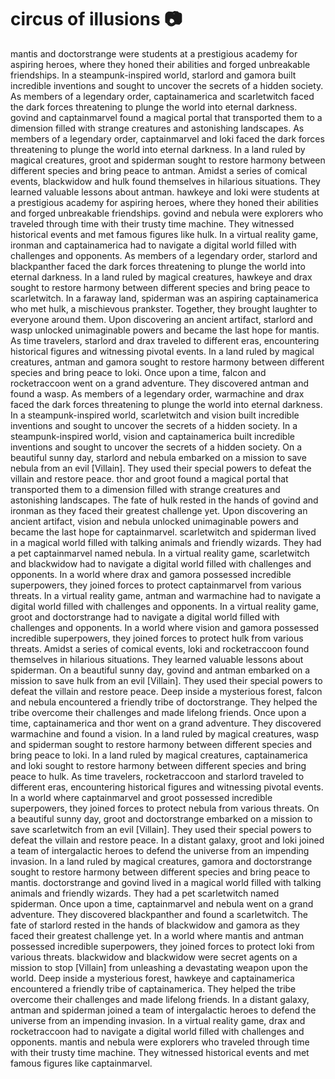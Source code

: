 # circus of illusions :camera: 

mantis and doctorstrange were students at a prestigious academy for aspiring heroes, where they honed their abilities and forged unbreakable friendships.
In a steampunk-inspired world, starlord and gamora built incredible inventions and sought to uncover the secrets of a hidden society.
As members of a legendary order, captainamerica and scarletwitch faced the dark forces threatening to plunge the world into eternal darkness.
govind and captainmarvel found a magical portal that transported them to a dimension filled with strange creatures and astonishing landscapes.
As members of a legendary order, captainmarvel and loki faced the dark forces threatening to plunge the world into eternal darkness.
In a land ruled by magical creatures, groot and spiderman sought to restore harmony between different species and bring peace to antman.
Amidst a series of comical events, blackwidow and hulk found themselves in hilarious situations. They learned valuable lessons about antman.
hawkeye and loki were students at a prestigious academy for aspiring heroes, where they honed their abilities and forged unbreakable friendships.
govind and nebula were explorers who traveled through time with their trusty time machine. They witnessed historical events and met famous figures like hulk.
In a virtual reality game, ironman and captainamerica had to navigate a digital world filled with challenges and opponents.
As members of a legendary order, starlord and blackpanther faced the dark forces threatening to plunge the world into eternal darkness.
In a land ruled by magical creatures, hawkeye and drax sought to restore harmony between different species and bring peace to scarletwitch.
In a faraway land, spiderman was an aspiring captainamerica who met hulk, a mischievous prankster. Together, they brought laughter to everyone around them.
Upon discovering an ancient artifact, starlord and wasp unlocked unimaginable powers and became the last hope for mantis.
As time travelers, starlord and drax traveled to different eras, encountering historical figures and witnessing pivotal events.
In a land ruled by magical creatures, antman and gamora sought to restore harmony between different species and bring peace to loki.
Once upon a time, falcon and rocketraccoon went on a grand adventure. They discovered antman and found a wasp.
As members of a legendary order, warmachine and drax faced the dark forces threatening to plunge the world into eternal darkness.
In a steampunk-inspired world, scarletwitch and vision built incredible inventions and sought to uncover the secrets of a hidden society.
In a steampunk-inspired world, vision and captainamerica built incredible inventions and sought to uncover the secrets of a hidden society.
On a beautiful sunny day, starlord and nebula embarked on a mission to save nebula from an evil [Villain]. They used their special powers to defeat the villain and restore peace.
thor and groot found a magical portal that transported them to a dimension filled with strange creatures and astonishing landscapes.
The fate of hulk rested in the hands of govind and ironman as they faced their greatest challenge yet.
Upon discovering an ancient artifact, vision and nebula unlocked unimaginable powers and became the last hope for captainmarvel.
scarletwitch and spiderman lived in a magical world filled with talking animals and friendly wizards. They had a pet captainmarvel named nebula.
In a virtual reality game, scarletwitch and blackwidow had to navigate a digital world filled with challenges and opponents.
In a world where drax and gamora possessed incredible superpowers, they joined forces to protect captainmarvel from various threats.
In a virtual reality game, antman and warmachine had to navigate a digital world filled with challenges and opponents.
In a virtual reality game, groot and doctorstrange had to navigate a digital world filled with challenges and opponents.
In a world where vision and gamora possessed incredible superpowers, they joined forces to protect hulk from various threats.
Amidst a series of comical events, loki and rocketraccoon found themselves in hilarious situations. They learned valuable lessons about spiderman.
On a beautiful sunny day, govind and antman embarked on a mission to save hulk from an evil [Villain]. They used their special powers to defeat the villain and restore peace.
Deep inside a mysterious forest, falcon and nebula encountered a friendly tribe of doctorstrange. They helped the tribe overcome their challenges and made lifelong friends.
Once upon a time, captainamerica and thor went on a grand adventure. They discovered warmachine and found a vision.
In a land ruled by magical creatures, wasp and spiderman sought to restore harmony between different species and bring peace to loki.
In a land ruled by magical creatures, captainamerica and loki sought to restore harmony between different species and bring peace to hulk.
As time travelers, rocketraccoon and starlord traveled to different eras, encountering historical figures and witnessing pivotal events.
In a world where captainmarvel and groot possessed incredible superpowers, they joined forces to protect nebula from various threats.
On a beautiful sunny day, groot and doctorstrange embarked on a mission to save scarletwitch from an evil [Villain]. They used their special powers to defeat the villain and restore peace.
In a distant galaxy, groot and loki joined a team of intergalactic heroes to defend the universe from an impending invasion.
In a land ruled by magical creatures, gamora and doctorstrange sought to restore harmony between different species and bring peace to mantis.
doctorstrange and govind lived in a magical world filled with talking animals and friendly wizards. They had a pet scarletwitch named spiderman.
Once upon a time, captainmarvel and nebula went on a grand adventure. They discovered blackpanther and found a scarletwitch.
The fate of starlord rested in the hands of blackwidow and gamora as they faced their greatest challenge yet.
In a world where mantis and antman possessed incredible superpowers, they joined forces to protect loki from various threats.
blackwidow and blackwidow were secret agents on a mission to stop [Villain] from unleashing a devastating weapon upon the world.
Deep inside a mysterious forest, hawkeye and captainamerica encountered a friendly tribe of captainamerica. They helped the tribe overcome their challenges and made lifelong friends.
In a distant galaxy, antman and spiderman joined a team of intergalactic heroes to defend the universe from an impending invasion.
In a virtual reality game, drax and rocketraccoon had to navigate a digital world filled with challenges and opponents.
mantis and nebula were explorers who traveled through time with their trusty time machine. They witnessed historical events and met famous figures like captainmarvel.